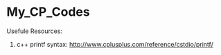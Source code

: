 # My_CP_Codes

Usefule Resources:
  1. c++ printf syntax: http://www.cplusplus.com/reference/cstdio/printf/
